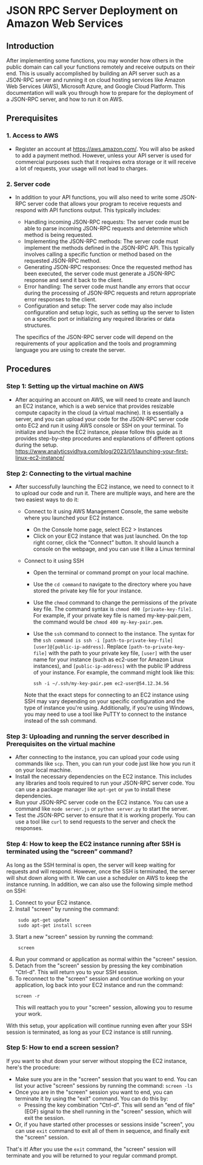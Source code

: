 # JSON RPC Server Deployment on Amazon Web Services

## Introduction

After implementing some functions, you may wonder how others in the public domain can call your functions remotely and receive outputs on their end. This is usually accomplished by building an API server such as a JSON-RPC server and running it on cloud hosting services like Amazon Web Services (AWS), Microsoft Azure, and Google Cloud Platform. This documentation will walk you through how to prepare for the deployment of a JSON-RPC server, and how to run it on AWS.

## Prerequisites

### 1. Access to AWS

- Register an account at https://aws.amazon.com/. You will also be asked to add a payment method. However, unless your API server is used for commercial purposes such that it requires extra storage or it will receive a lot of requests, your usage will not lead to charges. 

### 2. Server code 

- In addition to your API functions, you will also need to write some JSON-RPC server code that allows your program to receive requests and respond with API functions output. This typically includes:
  - Handling incoming JSON-RPC requests: The server code must be able to parse incoming JSON-RPC requests and determine which method is being requested.
  - Implementing the JSON-RPC methods: The server code must implement the methods defined in the JSON-RPC API. This typically involves calling a specific function or method based on the requested JSON-RPC method.
  - Generating JSON-RPC responses: Once the requested method has been executed, the server code must generate a JSON-RPC response and send it back to the client.
  - Error handling: The server code must handle any errors that occur during the processing of JSON-RPC requests and return appropriate error responses to the client.
  - Configuration and setup: The server code may also include configuration and setup logic, such as setting up the server to listen on a specific port or initializing any required libraries or data structures.
  
  The specifics of the JSON-RPC server code will depend on the requirements of your application and the tools and programming language you are using to create the server. 
  
## Procedures

### Step 1: Setting up the virtual machine on AWS

- After acquiring an account on AWS, we will need to create and launch an EC2 instance, which is a web service that provides resizable compute capacity in the cloud (a virtual machine). It is essentially a server, and you can upload your code for the JSON-RPC server code onto EC2 and run it using AWS console or SSH on your terminal. To initialize and launch the EC2 instance, please follow this guide as it provides step-by-step procedures and explanations of different options during the setup. https://www.analyticsvidhya.com/blog/2023/01/launching-your-first-linux-ec2-instance/

### Step 2: Connecting to the virtual machine

- After successfully launching the EC2 instance, we need to connect to it to upload our code and run it. There are multiple ways, and here are the two easiest ways to do it:
  - Connect to it using AWS Management Console, the same website where you launched your EC2 instance.
    - On the Console home page, select EC2 > Instances
    - Click on your EC2 instance that was just launched. On the top right corner, click the “Connect” button. It should launch a console on the webpage, and you can use it like a Linux terminal
  - Connect to it using SSH
    - Open the terminal or command prompt on your local machine.
    - Use the ```cd command``` to navigate to the directory where you have stored the private key file for your instance.
    - Use the ```chmod``` command to change the permissions of the private key file. The command syntax is ```chmod 400 [private-key-file]```. For example, if your private key file is named my-key-pair.pem, the command would be ```chmod 400 my-key-pair.pem```.
    - Use the ```ssh``` command to connect to the instance. The syntax for the ```ssh command is ssh -i [path-to-private-key-file] [user]@[public-ip-address]```. Replace ```[path-to-private-key-file]``` with the path to your private key file, ```[user]``` with the user name for your instance (such as ec2-user for Amazon Linux instances), and ```[public-ip-address]``` with the public IP address of your instance. For example, the command might look like this: 
    
      ```ssh -i ~/.ssh/my-key-pair.pem ec2-user@54.12.34.56```

    Note that the exact steps for connecting to an EC2 instance using SSH may vary depending on your specific configuration and the type of instance you're using. Additionally, if you're using Windows, you may need to use a tool like PuTTY to connect to the instance instead of the ssh command.

### Step 3: Uploading and running the server described in Prerequisites on the virtual machine

- After connecting to the instance, you can upload your code using commands like ```scp```. Then, you can run your code just like how you run it on your local machine.
- Install the necessary dependencies on the EC2 instance. This includes any libraries and tools required to run your JSON-RPC server code. You can use a package manager like ```apt-get``` or ```yum``` to install these dependencies.
- Run your JSON-RPC server code on the EC2 instance. You can use a command like ```node server.js``` or ```python server.py``` to start the server.
- Test the JSON-RPC server to ensure that it is working properly. You can use a tool like ```curl``` to send requests to the server and check the responses.


### Step 4: How to keep the EC2 instance running after SSH is terminated using the “screen” command?

As long as the SSH terminal is open, the server will keep waiting for requests and will respond. However, once the SSH is terminated, the server will shut down along with it. We can use a scheduler on AWS to keep the instance running. In addition, we can also use the following simple method on SSH:

1. Connect to your EC2 instance.
2. Install "screen" by running the command: 
    ```
     sudo apt-get update
     sudo apt-get install screen
    ```
4. Start a new "screen" session by running the command:
    ```
     screen
    ```
6. Run your command or application as normal within the "screen" session.
7. Detach from the "screen" session by pressing the key combination "Ctrl-d". This will return you to your SSH session.
8. To reconnect to the "screen" session and continue working on your application, log back into your EC2 instance and run the command:
     ```
     screen -r
    ```
    This will reattach you to your "screen" session, allowing you to resume your work.

With this setup, your application will continue running even after your SSH session is terminated, as long as your EC2 instance is still running.

### Step 5: How to end a screen session?

If you want to shut down your server without stopping the EC2 instance, here's the procedure:

- Make sure you are in the "screen" session that you want to end. You can list your active "screen" sessions by running the command: ```screen -ls```
- Once you are in the "screen" session you want to end, you can terminate it by using the "exit" command. You can do this by:
  - Pressing the key combination "Ctrl-d". This will send an "end of file" (EOF) signal to the shell running in the "screen" session, which will exit the session.
- Or, if you have started other processes or sessions inside "screen", you can use ```exit``` command to exit all of them in sequence, and finally exit the "screen" session.

That's it! After you use the ```exit``` command, the "screen" session will terminate and you will be returned to your regular command prompt.

